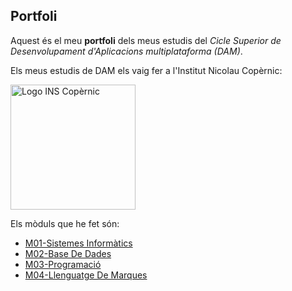 ## Portfoli

Aquest és el meu **portfoli** dels meus estudis del *Cicle Superior de Desenvolupament d'Aplicacions multiplataforma (DAM)*.

Els meus estudis de DAM els vaig fer a l'Institut Nicolau Copèrnic:

<img src="https://copernic.cat/images/logos/logo-header.png" width="200" alt="Logo INS Copèrnic">

Els mòduls que he fet són:

- [M01-Sistemes Informàtics](https://github.com/JorgeGilGuillen/Portfoli/tree/main/Moduls/M01-SistemesInformatics)
- [M02-Base De Dades](https://github.com/JorgeGilGuillen/Portfoli/tree/main/Moduls/M02-BasesDades)
- [M03-Programació](https://github.com/JorgeGilGuillen/Portfoli/tree/main/Moduls/M03-Programacio)
- [M04-Llenguatge De Marques](https://github.com/JorgeGilGuillen/Portfoli/tree/main/Moduls/M04-LlenguatgesDeMarques)
